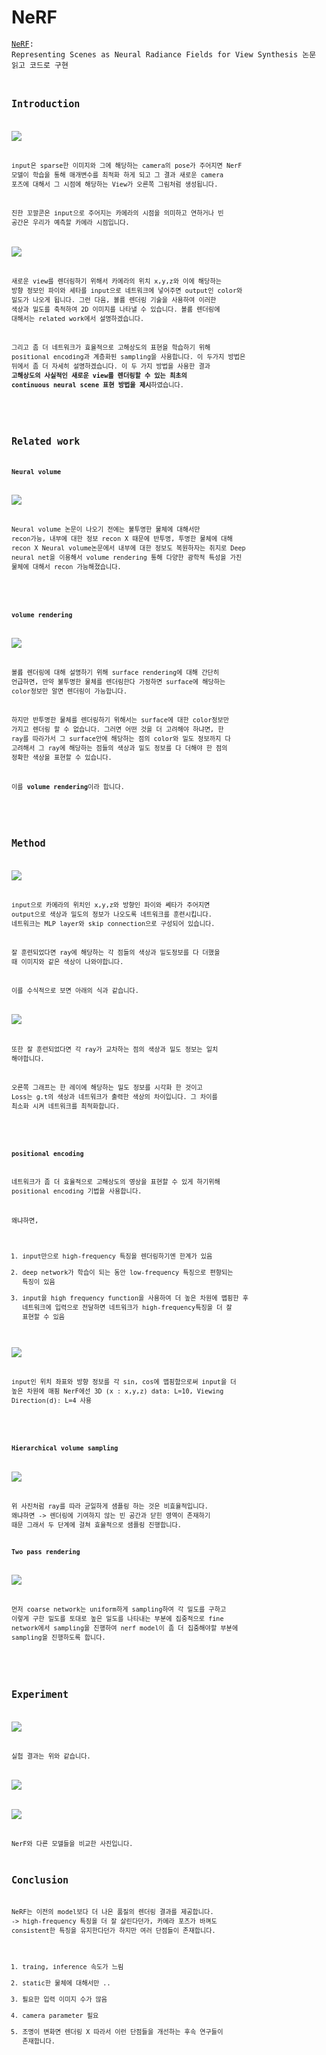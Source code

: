 # NeRF
<code>[NeRF](https://arxiv.org/pdf/2003.08934.pdf): Representing Scenes as Neural Radiance Fields for View Synthesis 논문 읽고 코드로 구현<code/>

## Introduction

![](https://velog.velcdn.com/images/soyekwon/post/a3dde5a7-7b90-4586-9c7f-e2aa0f8a5501/image.png)

input은 sparse한 이미지와 그에 해당하는 camera의 pose가 주어지면 NerF 모델이 학습을 통해 매개변수를 최적화 하게 되고  그 결과 새로운 camera 포즈에 대해서 그 시점에 해당하는  View가 오른쪽 그림처럼 생성됩니다. 

진한 꼬깔콘은 input으로 주어지는 카메라의 시점을 의미하고 연하거나 빈 공간은 우리가 예측할 카메라 시점입니다. 

![](https://velog.velcdn.com/images/soyekwon/post/3bbd1c80-83d6-42f9-9491-f4399347eee6/image.png)

새로운 view를 렌더링하기 위해서 카메라의 위치 x,y,z와 이에 해당하는 방향 정보인 파이와 세타를 input으로 네트워크에 넣어주면 output인 color와 밀도가 나오게 됩니다. 
그런 다음, 볼륨 렌더링 기술을 사용하여 이러한 색상과 밀도를 축적하여 2D 이미지를 나타낼 수 있습니다.
볼륨 렌더링에 대해서는 related work에서 설명하겠습니다.

그리고 좀 더 네트워크가 효율적으로 고해상도의 표현을 학습하기 위해 positional encoding과 계층화된 sampling을 사용합니다. 이 두가지 방법은 뒤에서 좀 더 자세히 설명하겠습니다. 
이 두 가지 방법을 사용한 결과 **고해상도의 사실적인 새로운 view를 렌더링할 수 있는 최초의 continuous neural scene 표현 방법을 제시**하였습니다. 

<br/>


## Related work
**Neural volume**

![](https://velog.velcdn.com/images/soyekwon/post/c910818b-58aa-4ae4-9bd8-4793b1343696/image.png)

Neural volume 논문이 나오기 전에는 불투명한 물체에 대해서만 recon가능, 내부에 대한 정보 recon X 때문에 반투명, 투명한 물체에 대해 recon X
Neural volume논문에서 내부에 대한 정보도 복원하자는 취지로 Deep neural net을 이용해서 volume rendering 통해 다양한 광학적 특성을 가진 물체에 대해서 recon 가능해졌습니다. 

<br/>

**volume rendering**

![](https://velog.velcdn.com/images/soyekwon/post/7371bebc-c072-4a15-9d5e-e7518a12499f/image.png)

볼륨 렌더링에 대해 설명하기 위해 surface rendering에 대해 간단히 언급하면, 만약 불투명한 물체를 렌더링한다 가정하면 surface에 해당하는 color정보만 알면 렌더링이 가능합니다. 

하지만 반투명한 물체를 렌더링하기 위해서는 surface에 대한 color정보만 가지고 렌더링 할 수 없습니다. 
그러면 어떤 것을 더 고려해야 하냐면, 한 ray를 따라가서 그 surface안에 해당하는 점의 color와 밀도 정보까지 다 고려해서 그 ray에 해당하는 점들의 색상과 밀도 정보를 다 더해야 한 점의 정확한 색상을 표현할 수 있습니다.

이를 **volume rendering**이라 합니다.  

<br/>


## Method

![](https://velog.velcdn.com/images/soyekwon/post/011e5a13-32aa-4130-b9a2-fc0dc355ec6a/image.png)

input으로 카메라의 위치인 x,y,z와 방향인 파이와 쎄타가 주어지면 output으로 색상과 밀도의 정보가 나오도록 네트워크를 훈련시킵니다. 
네트워크는 MLP layer와 skip connection으로 구성되어 있습니다. 

잘 훈련되었다면 ray에 해당하는 각 점들의 색상과 밀도정보를 다 더했을 때 이미지와 같은 색상이 나와야합니다. 

이를 수식적으로 보면 아래의 식과 같습니다.

![](https://velog.velcdn.com/images/soyekwon/post/71f55c69-1e4e-4114-8673-b8275124a1af/image.png)

또한 잘 훈련되었다면  각 ray가 교차하는 점의 색상과 밀도 정보는 일치 해야합니다. 

오른쪽 그래프는 한 레이에 해당하는 밀도 정보를 시각화 한 것이고 Loss는 g.t의 색상과 네트워크가 출력한 색상의 차이입니다. 그 차이를 최소화 시켜 네트워크를 최적화합니다. 

<br/>

**positional encoding**

네트워크가 좀 더 효율적으로 고해상도의 영상을 표현할 수 있게 하기위해 positional encoding 기법을 사용합니다.

왜냐하면, 
1. input만으로 high-frequency 특징을 렌더링하기엔 한계가 있음
2. deep network가 학습이 되는 동안 low-frequency 특징으로 편향되는 특징이 있음 
3. input을 high frequency function을 사용하여 더 높은 차원에 맵핑한 후 네트워크에 입력으로 전달하면 네트워크가 high-frequency특징을 더 잘 표현할 수 있음

![](https://velog.velcdn.com/images/soyekwon/post/16d412f6-794e-4ce5-a4dc-3e2b8fa0f82f/image.png)

input인 위치 좌표와 방향 정보를 각 sin, cos에 맵핑함으로써 input을 더 높은 차원에 매핑
NerF에선 3D (x : x,y,z) data: L=10, Viewing Direction(d): L=4 사용

<br/>

**Hierarchical volume sampling**

![](https://velog.velcdn.com/images/soyekwon/post/1ef8d087-d886-4a51-895b-69bbe47ea52f/image.png)

위 사진처럼 ray를 따라 균일하게 샘플링 하는 것은 비효율적입니다. 왜냐하면
-> 렌더링에 기여하지 않는 빈 공간과 닫힌 영역이 존재하기 때문
그래서 두 단계에 걸쳐 효율적으로 샘플링 진행합니다. 

**Two pass rendering**

![](https://velog.velcdn.com/images/soyekwon/post/db1299f3-6588-4ffb-bc6a-03fd84817a05/image.jpg)

먼저 coarse network는 uniform하게 sampling하여 각 밀도를 구하고 이렇게 구한 밀도를 토대로 높은 밀도를 나타내는 부분에 집중적으로 fine network에서 sampling을 진행하여 nerf model이 좀 더 집중해야할 부분에 sampling을 진행하도록 합니다.

<br/>

## Experiment

![](https://velog.velcdn.com/images/soyekwon/post/51af9b85-b84d-4769-ab45-e1370133d9e9/image.png)

실험 결과는 위와 같습니다. 

![](https://velog.velcdn.com/images/soyekwon/post/093a35df-3d2b-4855-8e6e-414344a69045/image.png)

![](https://velog.velcdn.com/images/soyekwon/post/be928997-ffc8-4f1f-8ec2-16f9b0ee4617/image.png)

NerF와 다른 모델들을 비교한 사진입니다. 

## Conclusion
NeRF는  이전의 model보다 더 나은 품질의 렌더링 결과를 제공합니다. 
-> high-frequency 특징을 더 잘 살린다던가, 카메라 포즈가 바껴도 consistent한 특징을 유지한다던가 
하지만 여러 단점들이 존재합니다. 
1. traing, inference 속도가 느림
2. static한 물체에 대해서만 .. 
3. 필요한 입력 이미지 수가 많음
4. camera parameter 필요
5. 조명이 변화면 렌더링 X
따라서 이런 단점들을 개선하는 후속 연구들이 존재합니다. 


























